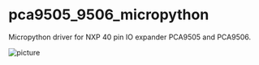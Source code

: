 # pca9505_9506_micropython
Micropython driver for NXP 40 pin IO expander PCA9505 and PCA9506.

![picture](https://www.officinaturini.com/files/otStudio/doc/parEx_1s.png)
